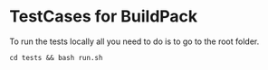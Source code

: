 TestCases for BuildPack
=====

To run the tests locally all you need to do is to go to the root folder.

    cd tests && bash run.sh
